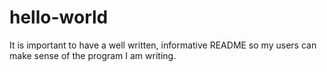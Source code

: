 # hello-world
It is important to have a well written, informative README so my users can make sense of the program I am writing.
